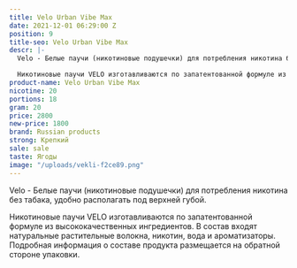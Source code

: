 ```yaml
---
title: Velo Urban Vibe Max
date: 2021-12-01 06:29:00 Z
position: 9
title-seo: Velo Urban Vibe Max
descr: |-
  Velo - Белые паучи (никотиновые подушечки) для потребления никотина без табака, удобно располагать под верхней губой.

  Никотиновые паучи VELO изготавливаются по запатентованной формуле из высококачественных ингредиентов. В состав входят натуральные растительные волокна, никотин, вода и ароматизаторы. Подробная информация о составе продукта размещается на обратной стороне упаковки.
product-name: Velo Urban Vibe Max
nicotine: 20
portions: 18
gram: 20
price: 2800
new-price: 1800
brand: Russian products
strong: Крепкий
sale: sale
taste: Ягоды
image: "/uploads/vekli-f2ce89.png"
---
```


Velo - Белые паучи (никотиновые подушечки) для потребления никотина без табака, удобно располагать под верхней губой.

Никотиновые паучи VELO изготавливаются по запатентованной формуле из высококачественных ингредиентов. В состав входят натуральные растительные волокна, никотин, вода и ароматизаторы. Подробная информация о составе продукта размещается на обратной стороне упаковки.